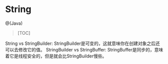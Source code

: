 # String

@(Java)

> [TOC]

String vs StringBuilder:
StringBuilder是可变的，这就意味你在创建对象之后还可以去修改它的值。
StringBuilder vs StringBuffer:
StringBuffer是同步的，意味着它是线程安全的，但是就会比StringBuilder慢些。